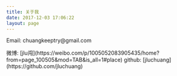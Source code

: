 ```yaml
---
title: 关于我
date: 2017-12-03 17:06:22
layout: page
---
```


<p><i class="fa fa-envelope"></i>Email: chuangkeeptry@gmail.com</p>
<i class="fa fa-weibo" aria-hidden="true"></i>微博: [jlu闯](https://weibo.com/p/1005052083905435/home?from=page_100505&mod=TAB&is_all=1#place)
<i class="fa fa-github" aria-hidden="true"></i>github: [jluchuang](https://github.com/jluchuang)


